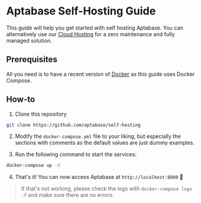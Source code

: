 # Aptabase Self-Hosting Guide

This guide will help you get started with self hosting Aptabase. 
You can alternatively use our [Cloud Hosting](https://aptabase.com) for a zero maintenance and fully managed solution.

## Prerequisites

All you need is to have a recent version of [Docker](https://docs.docker.com/get-docker/) as this guide uses Docker Compose.

## How-to

1. Clone this repository

```sh
git clone https://github.com/aptabase/self-hosting
```

2. Modify the `docker-compose.yml` file to your liking, but especially the sections with comments as the default values are just dummy examples.

3. Run the following command to start the services:

```sh
docker-compose up -d
```

4. That's it! You can now access Aptabase at `http://localhost:8000` 🎉

> If that's not working, please check the logs with `docker-compose logs -f` and make sure there are no errors.